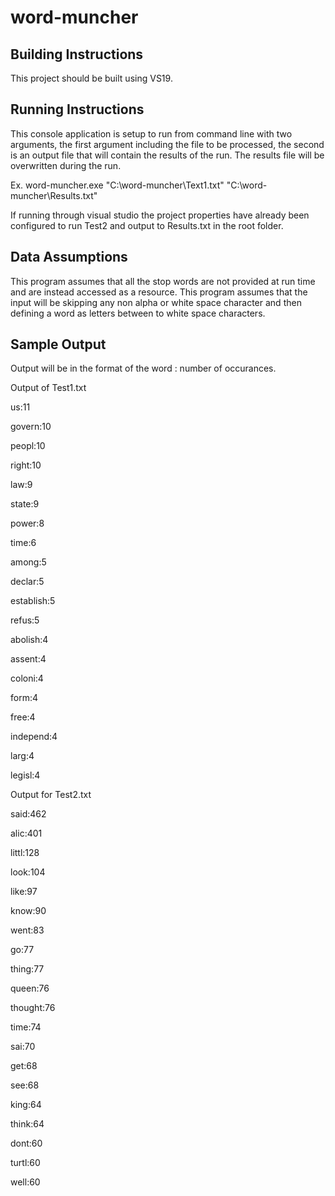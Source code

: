 # word-muncher

## Building Instructions
This project should be built using VS19.

## Running Instructions
This console application is setup to run from command line with two arguments, the first
argument including the file to be processed, the second is an output file that will contain
the results of the run.  The results file will be overwritten during the run.  

Ex. word-muncher.exe "C:\word-muncher\Text1.txt" "C:\word-muncher\Results.txt"

If running through visual studio the project properties have already been configured to run 
Test2 and output to Results.txt in the root folder.

## Data Assumptions
This program assumes that all the stop words are not provided at run time and are instead
accessed as a resource.  This program assumes that the input will be skipping any non alpha
or white space character and then defining a word as letters between to white space characters.

## Sample Output
Output will be in the format of the word : number of occurances.

Output of Test1.txt

us:11

govern:10

peopl:10

right:10

law:9

state:9

power:8

time:6

among:5

declar:5

establish:5

refus:5

abolish:4

assent:4

coloni:4

form:4

free:4

independ:4

larg:4

legisl:4

Output for Test2.txt

said:462

alic:401

littl:128

look:104

like:97

know:90

went:83

go:77

thing:77

queen:76

thought:76

time:74

sai:70

get:68

see:68

king:64

think:64

dont:60

turtl:60

well:60
